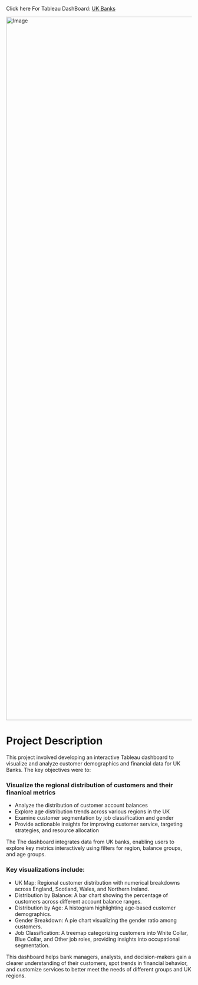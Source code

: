Click here For Tableau DashBoard: [UK Banks](https://public.tableau.com/app/profile/ivan.mu6616/viz/UK-Banks_17374034969010/Dashboard1)

<img width="1907" alt="Image" src="https://github.com/user-attachments/assets/c7ce6ee3-ba81-452b-982c-740b75eae22a" />

# Project Description

This project involved developing an interactive Tableau dashboard to visualize and analyze customer demographics and financial data for UK Banks. The key objectives were to:

### Visualize the regional distribution of customers and their finanical metrics 
- Analyze the distribution of customer account balances
- Explore age distribution trends across various regions in the UK
- Examine customer segmentation by job classification and gender
- Provide actionable insights for improving customer service, targeting strategies, and resource allocation

The The dashboard integrates data from UK banks, enabling users to explore key metrics interactively using filters for region, balance groups, and age groups.

### Key visualizations include:
-  UK Map: Regional customer distribution with numerical breakdowns across England, Scotland, Wales, and Northern Ireland.
-  Distribution by Balance: A bar chart showing the percentage of customers across different account balance ranges.
-  Distribution by Age: A histogram highlighting age-based customer demographics.
-  Gender Breakdown: A pie chart visualizing the gender ratio among customers.
-  Job Classification: A treemap categorizing customers into White Collar, Blue Collar, and Other job roles, providing insights into occupational segmentation.

This dashboard helps bank managers, analysts, and decision-makers gain a clearer understanding of their customers, spot trends in financial behavior, and customize services to better meet the needs of different groups and UK regions.
